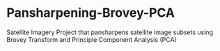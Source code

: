 # Pansharpening-Brovey-PCA
Satellite Imagery Project that pansharpens satellite image subsets using Brovey Transform and Principle Component Analysis (PCA)
